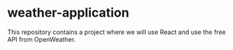 # weather-application
This repository contains a project where we will use React and use the free API from OpenWeather.
